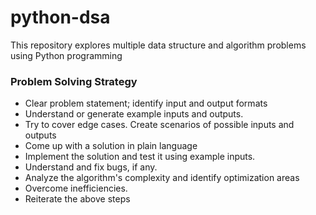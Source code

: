 # python-dsa

This repository explores multiple data structure and algorithm problems using Python programming


### Problem Solving Strategy

- Clear problem statement; identify input and output formats
- Understand or generate example inputs and outputs.
- Try to cover edge cases. Create scenarios of possible inputs and outputs
- Come up with a solution in plain language
- Implement the solution and test it using example inputs. 
- Understand and fix bugs, if any.
- Analyze the algorithm's complexity and identify optimization areas
- Overcome inefficiencies. 
- Reiterate the above steps

